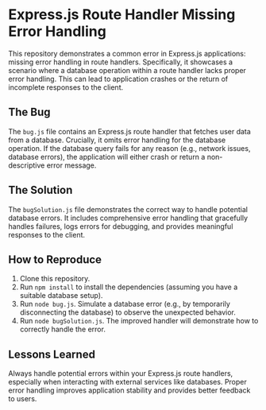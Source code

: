 # Express.js Route Handler Missing Error Handling
This repository demonstrates a common error in Express.js applications: missing error handling in route handlers.  Specifically, it showcases a scenario where a database operation within a route handler lacks proper error handling.  This can lead to application crashes or the return of incomplete responses to the client.

## The Bug
The `bug.js` file contains an Express.js route handler that fetches user data from a database.  Crucially, it omits error handling for the database operation. If the database query fails for any reason (e.g., network issues, database errors), the application will either crash or return a non-descriptive error message.

## The Solution
The `bugSolution.js` file demonstrates the correct way to handle potential database errors. It includes comprehensive error handling that gracefully handles failures, logs errors for debugging, and provides meaningful responses to the client.

## How to Reproduce
1. Clone this repository.
2. Run `npm install` to install the dependencies (assuming you have a suitable database setup).
3. Run `node bug.js`.  Simulate a database error (e.g., by temporarily disconnecting the database) to observe the unexpected behavior.
4. Run `node bugSolution.js`.  The improved handler will demonstrate how to correctly handle the error.

## Lessons Learned
Always handle potential errors within your Express.js route handlers, especially when interacting with external services like databases.  Proper error handling improves application stability and provides better feedback to users.